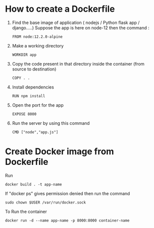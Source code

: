 # How to create a Dockerfile

1. Find the base image of application ( nodejs / Python flask app / django.....)
	Suppose the app is here on node-12 then the command :
	```
	FROM node:12.2.0-alpine
	```
2. Make a working directory
	```
	WORKDIR app
	```
3. Copy the code present in that directory inside the container (from source to destination)
	```
	COPY . .
	```
4. Install dependencies
	```
	RUN npm install
	```
5. Open the port for the app
	```
	EXPOSE 8000
	```
6. Run the server by using this command
	```
	CMD ["node","app.js"]
	```

# Create Docker image from Dockerfile

Run
```
docker build . -t app-name
```

If "docker ps" gives permission denied then run the command

```
sudo chown $USER /var/run/docker.sock
```

To Run the container

```
docker run -d --name app-name -p 8000:8000 container-name
```